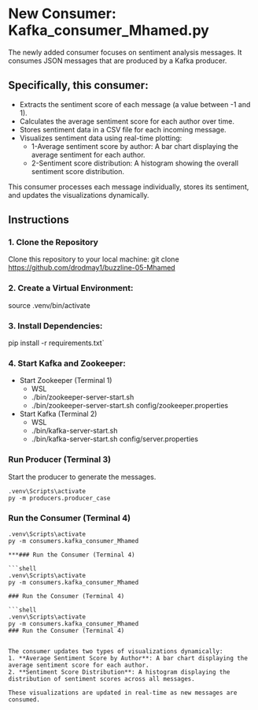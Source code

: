# New Consumer: Kafka_consumer_Mhamed.py

The newly added consumer focuses on sentiment analysis messages. It consumes JSON messages that are produced by a Kafka producer.

## Specifically, this consumer:

 - Extracts the sentiment score of each message (a value between -1 and 1).
 - Calculates the average sentiment score for each author over time.
 - Stores sentiment data in a CSV file for each incoming message.
 - Visualizes sentiment data using real-time plotting:
   - 1-Average sentiment score by author: A bar chart displaying the average sentiment for each author.
   - 2-Sentiment score distribution: A histogram showing the overall sentiment score distribution.
     
This consumer processes each message individually, stores its sentiment, and updates the visualizations dynamically.

## Instructions

### 1. Clone the Repository

Clone this repository to your local machine: git clone https://github.com/drodmay1/buzzline-05-Mhamed

### 2. Create a Virtual Environment:
source .venv/bin/activate
### 3. Install Dependencies:
pip install -r requirements.txt`
### 4. Start Kafka and Zookeeper:
  - Start Zookeeper (Terminal 1)
      - WSL
      - ./bin/zookeeper-server-start.sh
      - ./bin/zookeeper-server-start.sh config/zookeeper.properties
   - Start Kafka (Terminal 2)
      - WSL
      - ./bin/kafka-server-start.sh
      - ./bin/kafka-server-start.sh config/server.properties

### Run Producer (Terminal 3) 
Start the producer to generate the messages. 
```shell
.venv\Scripts\activate
py -m producers.producer_case
```

### Run the Consumer (Terminal 4) 

```shell
.venv\Scripts\activate
py -m consumers.kafka_consumer_Mhamed

***### Run the Consumer (Terminal 4) 

```shell
.venv\Scripts\activate
py -m consumers.kafka_consumer_Mhamed

### Run the Consumer (Terminal 4) 

```shell
.venv\Scripts\activate
py -m consumers.kafka_consumer_Mhamed
### Run the Consumer (Terminal 4)


The consumer updates two types of visualizations dynamically:
1. **Average Sentiment Score by Author**: A bar chart displaying the average sentiment score for each author.
2. **Sentiment Score Distribution**: A histogram displaying the distribution of sentiment scores across all messages.

These visualizations are updated in real-time as new messages are consumed.
